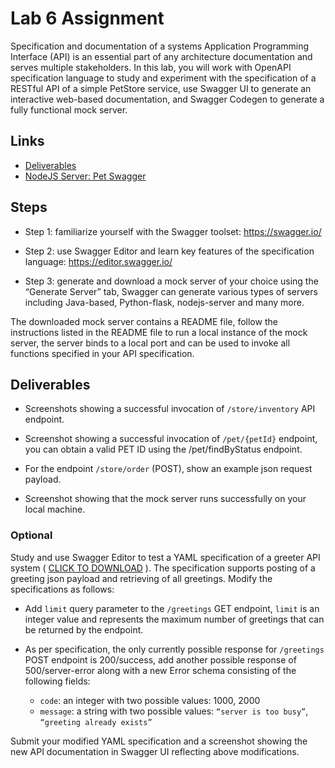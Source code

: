 # Lab 6 Assignment
Specification and documentation of a systems Application Programming Interface (API) is an essential part of any architecture documentation and serves multiple stakeholders. In this lab, you will work with OpenAPI specification language to study and experiment with the specification of a RESTful API of a simple PetStore service, use Swagger UI to generate an interactive web-based documentation, and Swagger Codegen to generate a fully functional mock server.

## Links

- [Deliverables](./DELIVERABLES.md)
- [NodeJS Server: Pet Swagger](./nodejs-server)

## Steps

  - Step 1: familiarize yourself with the Swagger toolset: https://swagger.io/

  - Step 2: use Swagger Editor and learn key features of the specification language: https://editor.swagger.io/

  - Step 3: generate and download a mock server of your choice using the “Generate Server” tab, Swagger can generate various types of servers including Java-based, Python-flask, nodejs-server and many more.

The downloaded mock server contains a README file, follow the instructions listed in the README file to run a local instance of the mock server, the server binds to a local port and can be used to invoke all functions specified in your API specification.

## Deliverables

  - Screenshots showing a successful invocation of `/store/inventory` API endpoint.

  - Screenshot showing a successful invocation of `/pet/{petId}` endpoint, you can obtain a valid PET ID using the /pet/findByStatus endpoint.

  - For the endpoint `/store/order` (POST), show an example json request payload.

  - Screenshot showing that the mock server runs successfully on your local machine.

### Optional

Study and use Swagger Editor to test a YAML specification of a greeter API system ( [CLICK TO DOWNLOAD](https://lewisuniversity.blackboard.com/bbcswebdav/pid-4800775-dt-content-rid-44449139_1/xid-44449139_1) ). The specification supports posting of a greeting json payload and retrieving of all greetings. Modify the specifications as follows:

  - Add `limit` query parameter to the `/greetings` GET endpoint, `limit` is an integer value and represents the maximum number of greetings that can be returned by the endpoint.

  - As per specification, the only currently possible response for `/greetings` POST endpoint is 200/success, add another possible response of 500/server-error along with a new Error schema consisting of the following fields:

    - `code`: an integer with two possible values: 1000, 2000
    - `message`: a string with two possible values: `“server is too busy”`, `“greeting already exists”`
 
Submit your modified YAML specification and a screenshot showing the new API documentation in Swagger UI reflecting above modifications.
